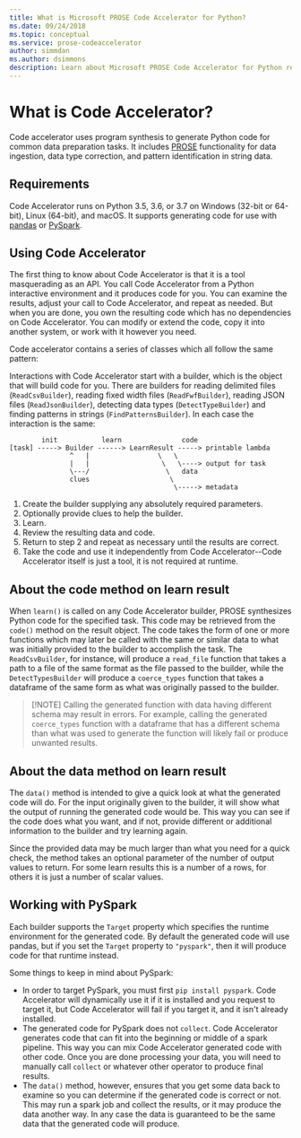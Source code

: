 ```yaml
---
title: What is Microsoft PROSE Code Accelerator for Python?
ms.date: 09/24/2018
ms.topic: conceptual
ms.service: prose-codeaccelerator
author: simmdan
ms.author: dsimmons
description: Learn about Microsoft PROSE Code Accelerator for Python requirements and functionality.
---
```


# What is Code Accelerator?

Code accelerator uses program synthesis to generate Python code for common data preparation tasks. It includes [PROSE](https://microsoft.github.io/prose) functionality for
data ingestion, data type correction, and pattern identification in string data. 


## Requirements
Code Accelerator runs on Python 3.5, 3.6, or 3.7 on Windows (32-bit or 64-bit), Linux (64-bit), and macOS.  It supports
generating code for use with [pandas](https://pandas.pydata.org/) or [PySpark](https://pypi.org/project/pyspark/).


## Using Code Accelerator
The first thing to know about Code Accelerator is that it is a tool masquerading as an API. You call Code Accelerator
from a Python interactive environment and it produces code for you. You can examine the results, adjust your call to
Code Accelerator, and repeat as needed. But when you are done, you own the resulting code which has no dependencies
on Code Accelerator. You can modify or extend the code, copy it into another system, or work with it however you need.

Code accelerator contains a series of classes which all follow the same pattern:

Interactions with Code Accelerator start with a builder, which is the object that will build code for you.  There are
builders for reading delimited files (`ReadCsvBuilder`), reading fixed width files (`ReadFwfBuilder`), reading JSON
files (`ReadJsonBuilder`), detecting data types (`DetectTypeBuilder`) and finding patterns in strings
(`FindPatternsBuilder`).  In each case the interaction is the same:

```
        init           learn               code
[task] -----> Builder ------> LearnResult -----> printable lambda
               ^   |                 \   \
               |   |                  \   \----> output for task
               \---/                   \   data
               clues                    \
                                         \-----> metadata
```

1. Create the builder supplying any absolutely required parameters.
2. Optionally provide clues to help the builder.
3. Learn.
4. Review the resulting data and code.
5. Return to step 2 and repeat as necessary until the results are correct.
6. Take the code and use it independently from Code Accelerator--Code Accelerator itself is just a tool, it is not
   required at runtime.


## About the code method on learn result
When `learn()` is called on any Code Accelerator builder, PROSE synthesizes Python code for the specified task.  This
code may be retrieved from the `code()` method on the result object.  The code takes the form of one or more functions
which may later be called with the same or similar data to what was initially provided to the builder to accomplish the
task.  The `ReadCsvBuilder`, for instance, will produce a `read_file` function that takes a path to a file of the same
format as the file passed to the builder, while the `DetectTypesBuilder` will produce a `coerce_types` function that
takes a dataframe of the same form as what was originally passed to the builder.

> [!NOTE] Calling the generated function with data having different schema may result in errors. For example, calling
> the generated `coerce_types` function with a dataframe that has a different schema than what was used to generate the
> function will likely fail or produce unwanted results.
 
 
## About the data method on learn result
The `data()` method is intended to give a quick look at what the generated code will do.  For the input originally given to the
builder, it will show what the output of running the generated code would be.  This way you can see if the code does
what you want, and if not, provide different or additional information to the builder and try learning again.  

Since the provided data may be much larger than what you need for a quick check, the method takes an optional parameter
of the number of output values to return.  For some learn results this is a number of a rows, for others it is just a
number of scalar values.


## Working with PySpark
Each builder supports the `Target` property which specifies the runtime environment for the generated code.  By default
the generated code will use pandas, but if you set the `Target` property to `"pyspark"`, then it will produce code
for that runtime instead.

Some things to keep in mind about PySpark:

- In order to target PySpark, you must first `pip install pyspark`.  Code Accelerator will dynamically use it if it is
  installed and you request to target it, but Code Accelerator will fail if you target it, and it isn't already
  installed.
- The generated code for PySpark does not `collect`.  Code Accelerator generates code that can fit into the beginning or
  middle of a spark pipeline.  This way you can mix Code Accelerator generated code with other code.  Once you are done
  processing your data, you will need to manually call `collect` or whatever other operator to produce final results.
- The `data()` method, however, ensures that you get some data back to examine so you can determine if the generated
  code is correct or not.  This may run a spark job and collect the results, or it may produce the data another way.  In
  any case the data is guaranteed to be the same data that the generated code will produce.
